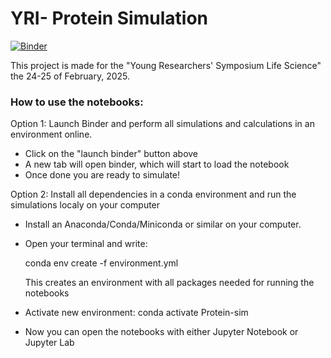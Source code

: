 # YRI- Protein Simulation


[![Binder](https://mybinder.org/badge_logo.svg)](https://mybinder.org/v2/gh/IVinterbladh/YRI-Protein-Simulation/HEAD)

This project is made for the "Young Researchers' Symposium Life Science" the 24-25 of February, 2025.

### How to use the notebooks:

Option 1:
Launch Binder and perform all simulations and calculations in an environment online.
 - Click on the "launch binder" button above
 - A new tab will open binder, which will start to load the notebook
 - Once done you are ready to simulate!


Option 2:
Install all dependencies in a conda environment and run the simulations localy on your computer
 - Install an Anaconda/Conda/Miniconda or similar on your computer.
 - Open your terminal and write:
   
    conda env create -f environment.yml

    This creates an environment with all packages needed for running the notebooks
- Activate new environment: conda activate Protein-sim
- Now you can open the notebooks with either Jupyter Notebook or Jupyter Lab




